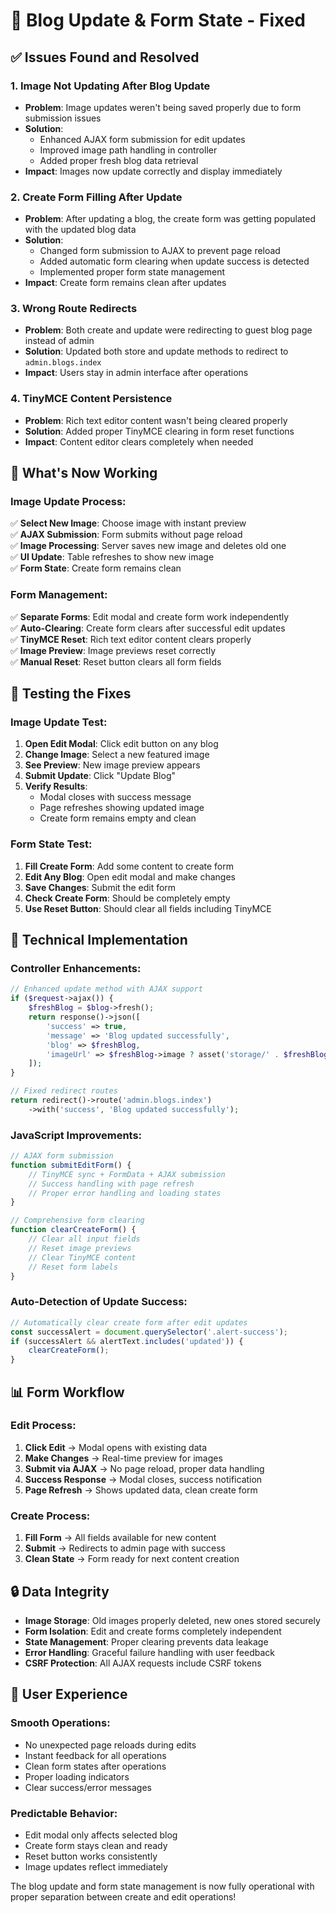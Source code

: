 # 🔄 Blog Update & Form State - Fixed

## ✅ Issues Found and Resolved

### 1. **Image Not Updating After Blog Update**
- **Problem**: Image updates weren't being saved properly due to form submission issues
- **Solution**: 
  - Enhanced AJAX form submission for edit updates
  - Improved image path handling in controller
  - Added proper fresh blog data retrieval
- **Impact**: Images now update correctly and display immediately

### 2. **Create Form Filling After Update**
- **Problem**: After updating a blog, the create form was getting populated with the updated blog data
- **Solution**:
  - Changed form submission to AJAX to prevent page reload
  - Added automatic form clearing when update success is detected
  - Implemented proper form state management
- **Impact**: Create form remains clean after updates

### 3. **Wrong Route Redirects**
- **Problem**: Both create and update were redirecting to guest blog page instead of admin
- **Solution**: Updated both store and update methods to redirect to `admin.blogs.index`
- **Impact**: Users stay in admin interface after operations

### 4. **TinyMCE Content Persistence**
- **Problem**: Rich text editor content wasn't being cleared properly
- **Solution**: Added proper TinyMCE clearing in form reset functions
- **Impact**: Content editor clears completely when needed

## 🎯 What's Now Working

### **Image Update Process:**
✅ **Select New Image**: Choose image with instant preview  
✅ **AJAX Submission**: Form submits without page reload  
✅ **Image Processing**: Server saves new image and deletes old one  
✅ **UI Update**: Table refreshes to show new image  
✅ **Form State**: Create form remains clean  

### **Form Management:**
✅ **Separate Forms**: Edit modal and create form work independently  
✅ **Auto-Clearing**: Create form clears after successful edit updates  
✅ **TinyMCE Reset**: Rich text editor content clears properly  
✅ **Image Preview**: Image previews reset correctly  
✅ **Manual Reset**: Reset button clears all form fields  

## 🚀 Testing the Fixes

### **Image Update Test:**
1. **Open Edit Modal**: Click edit button on any blog
2. **Change Image**: Select a new featured image
3. **See Preview**: New image preview appears
4. **Submit Update**: Click "Update Blog"
5. **Verify Results**: 
   - Modal closes with success message
   - Page refreshes showing updated image
   - Create form remains empty and clean

### **Form State Test:**
1. **Fill Create Form**: Add some content to create form
2. **Edit Any Blog**: Open edit modal and make changes
3. **Save Changes**: Submit the edit form
4. **Check Create Form**: Should be completely empty
5. **Use Reset Button**: Should clear all fields including TinyMCE

## 🔧 Technical Implementation

### **Controller Enhancements:**
```php
// Enhanced update method with AJAX support
if ($request->ajax()) {
    $freshBlog = $blog->fresh();
    return response()->json([
        'success' => true,
        'message' => 'Blog updated successfully',
        'blog' => $freshBlog,
        'imageUrl' => $freshBlog->image ? asset('storage/' . $freshBlog->image) : null
    ]);
}

// Fixed redirect routes
return redirect()->route('admin.blogs.index')
    ->with('success', 'Blog updated successfully');
```

### **JavaScript Improvements:**
```javascript
// AJAX form submission
function submitEditForm() {
    // TinyMCE sync + FormData + AJAX submission
    // Success handling with page refresh
    // Proper error handling and loading states
}

// Comprehensive form clearing
function clearCreateForm() {
    // Clear all input fields
    // Reset image previews
    // Clear TinyMCE content
    // Reset form labels
}
```

### **Auto-Detection of Update Success:**
```javascript
// Automatically clear create form after edit updates
const successAlert = document.querySelector('.alert-success');
if (successAlert && alertText.includes('updated')) {
    clearCreateForm();
}
```

## 📊 Form Workflow

### **Edit Process:**
1. **Click Edit** → Modal opens with existing data
2. **Make Changes** → Real-time preview for images
3. **Submit via AJAX** → No page reload, proper data handling
4. **Success Response** → Modal closes, success notification
5. **Page Refresh** → Shows updated data, clean create form

### **Create Process:**
1. **Fill Form** → All fields available for new content
2. **Submit** → Redirects to admin page with success
3. **Clean State** → Form ready for next content creation

## 🔒 Data Integrity

- **Image Storage**: Old images properly deleted, new ones stored securely
- **Form Isolation**: Edit and create forms completely independent
- **State Management**: Proper clearing prevents data leakage
- **Error Handling**: Graceful failure handling with user feedback
- **CSRF Protection**: All AJAX requests include CSRF tokens

## 🎯 User Experience

### **Smooth Operations:**
- No unexpected page reloads during edits
- Instant feedback for all operations
- Clean form states after operations
- Proper loading indicators
- Clear success/error messages

### **Predictable Behavior:**
- Edit modal only affects selected blog
- Create form stays clean and ready
- Reset button works consistently
- Image updates reflect immediately

The blog update and form state management is now fully operational with proper separation between create and edit operations!
